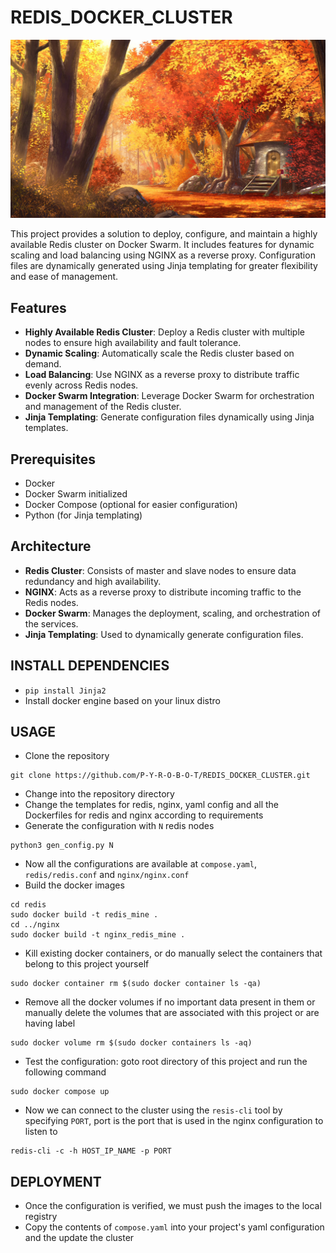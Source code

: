 # REDIS_DOCKER_CLUSTER

![](ZZZ/ZZZ.jpg) 

This project provides a solution to deploy, configure, and maintain a highly available Redis cluster on Docker Swarm. It includes features for dynamic scaling and load balancing using NGINX as a reverse proxy. Configuration files are dynamically generated using Jinja templating for greater flexibility and ease of management.

## Features
* **Highly Available Redis Cluster**: Deploy a Redis cluster with multiple nodes to ensure high availability and fault tolerance.
* **Dynamic Scaling**: Automatically scale the Redis cluster based on demand.
* **Load Balancing**: Use NGINX as a reverse proxy to distribute traffic evenly across Redis nodes.
* **Docker Swarm Integration**: Leverage Docker Swarm for orchestration and management of the Redis cluster.
* **Jinja Templating**: Generate configuration files dynamically using Jinja templates.

## Prerequisites
* Docker
* Docker Swarm initialized
* Docker Compose (optional for easier configuration)
* Python (for Jinja templating)

## Architecture
* **Redis Cluster**: Consists of master and slave nodes to ensure data redundancy and high availability.
* **NGINX**: Acts as a reverse proxy to distribute incoming traffic to the Redis nodes.
* **Docker Swarm**: Manages the deployment, scaling, and orchestration of the services.
* **Jinja Templating**: Used to dynamically generate configuration files.

## INSTALL DEPENDENCIES
* `pip install Jinja2`
* Install docker engine based on your linux distro

## USAGE
* Clone the repository
```
git clone https://github.com/P-Y-R-O-B-O-T/REDIS_DOCKER_CLUSTER.git
```
* Change into the repository directory
* Change the templates for redis, nginx, yaml config and all the Dockerfiles for redis and nginx according to requirements
* Generate the configuration with `N` redis nodes
```
python3 gen_config.py N
```
* Now all the configurations are available at `compose.yaml`, `redis/redis.conf` and `nginx/nginx.conf`
* Build the docker images
```
cd redis
sudo docker build -t redis_mine .
cd ../nginx
sudo docker build -t nginx_redis_mine .
```
* Kill existing docker containers, or do manually select the containers that belong to this project yourself
```
sudo docker container rm $(sudo docker container ls -qa)
```
* Remove all the docker volumes if no important data present in them or manually delete the volumes that are associated with this project or are having label
```
sudo docker volume rm $(sudo docker containers ls -aq)
```
* Test the configuration: goto root directory of this project and run the following command
```
sudo docker compose up
```
* Now we can connect to the cluster using the `resis-cli` tool by specifying `PORT`, port is the port that is used in the nginx configuration to listen to
```
redis-cli -c -h HOST_IP_NAME -p PORT
```
## DEPLOYMENT
* Once the configuration is verified, we must push the images to the local registry
* Copy the contents of `compose.yaml` into your project's yaml configuration and the update the cluster
